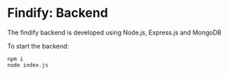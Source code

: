 # Findify: Backend

The findify backend is developed using Node.js, Express.js and MongoDB

To start the backend:
```
npm i
node index.js
```